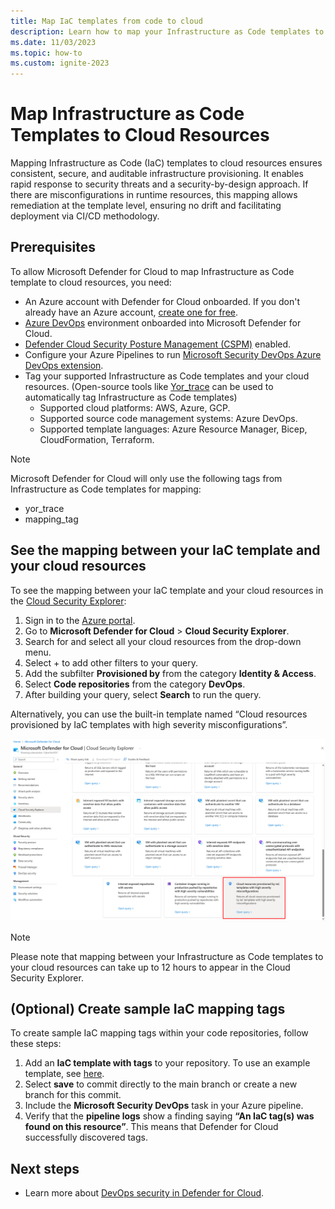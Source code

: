 ```yaml
---
title: Map IaC templates from code to cloud
description: Learn how to map your Infrastructure as Code templates to your cloud resources.
ms.date: 11/03/2023
ms.topic: how-to
ms.custom: ignite-2023
---
```


# Map Infrastructure as Code Templates to Cloud Resources
Mapping Infrastructure as Code (IaC) templates to cloud resources ensures consistent, secure, and auditable infrastructure provisioning. It enables rapid response to security threats and a security-by-design approach. If there are misconfigurations in runtime resources, this mapping allows remediation at the template level, ensuring no drift and facilitating deployment via CI/CD methodology.

## Prerequisites

To allow Microsoft Defender for Cloud to map Infrastructure as Code template to cloud resources, you need:

- An Azure account with Defender for Cloud onboarded. If you don't already have an Azure account, [create one for free](https://azure.microsoft.com/free/?WT.mc_id=A261C142F).
- [Azure DevOps](quickstart-onboard-devops.md) environment onboarded into Microsoft Defender for Cloud.
- [Defender Cloud Security Posture Management (CSPM)](tutorial-enable-cspm-plan.md) enabled.
- Configure your Azure Pipelines to run [Microsoft Security DevOps Azure DevOps extension](azure-devops-extension.md).
- Tag your supported Infrastructure as Code templates and your cloud resources. (Open-source tools like [Yor_trace](https://github.com/bridgecrewio/yor) can be used to automatically tag Infrastructure as Code templates)
   - Supported cloud platforms: AWS, Azure, GCP.
   - Supported source code management systems: Azure DevOps.
   - Supported template languages: Azure Resource Manager, Bicep, CloudFormation, Terraform.
  
> [!NOTE]
> Microsoft Defender for Cloud will only use the following tags from Infrastructure as Code templates for mapping:
> - yor_trace
> - mapping_tag

## See the mapping between your IaC template and your cloud resources 

To see the mapping between your IaC template and your cloud resources in the [Cloud Security Explorer](how-to-manage-cloud-security-explorer.md):

1. Sign in to the [Azure portal](https://portal.azure.com/).
2. Go to **Microsoft Defender for Cloud** > **Cloud Security Explorer**.
3. Search for and select all your cloud resources from the drop-down menu.
4. Select + to add other filters to your query.
5. Add the subfilter **Provisioned by** from the category **Identity & Access**.
6. Select **Code repositories** from the category **DevOps**.
7. After building your query, select **Search** to run the query.

Alternatively, you can use the built-in template named “Cloud resources provisioned by IaC templates with high severity misconfigurations”.

![Screenshot of IaC Mapping Cloud Security Explorer template.](media/iac-template-mapping/iac-mapping.png)

> [!NOTE]
> Please note that mapping between your Infrastructure as Code templates to your cloud resources can take up to 12 hours to appear in the Cloud Security Explorer.

## (Optional) Create sample IaC mapping tags

To create sample IaC mapping tags within your code repositories, follow these steps:

1. Add an **IaC template with tags** to your repository. To use an example template, see [here](https://github.com/microsoft/security-devops-azdevops/tree/main/samples/IaCMapping). 
2. Select **save** to commit directly to the main branch or create a new branch for this commit.
3. Include the **Microsoft Security DevOps** task in your Azure pipeline.
4. Verify that the **pipeline logs** show a finding saying **“An IaC tag(s) was found on this resource”**. This means that Defender for Cloud successfully discovered tags.

## Next steps

- Learn more about [DevOps security in Defender for Cloud](defender-for-devops-introduction.md).